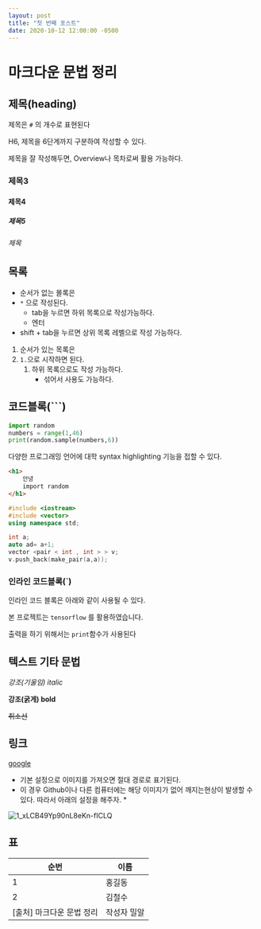 ```yaml
---
layout: post
title: "첫 번째 포스트"
date: 2020-10-12 12:00:00 -0500
---
```



# 마크다운 문법 정리

## 제목(heading)

제목은 `#` 의 개수로 표현된다

H6, 제목을 6단계까지 구분하여 작성할 수 있다.

제목을 잘 작성해두면, Overview나 목차로써 활용 가능하다.

### 제목3

#### 제목4

##### 제목5

###### 제목



## 목록

* 순서가 없는 몰록은
* `*` 으로 작성된다.
  * tab을 누르면 하위 목록으로 작성가능하다.
  * 엔터
* shift + tab을 누르면 상위 목록 레벨으로 작성 가능하다.

1. 순서가 있는 목록은
2. `1.`으로 시작하면 된다.
   1. 하위 목록으로도 작성 가능하다.
      * 섞어서 사용도 가능하다.

## 코드블록(```)

```python
import random
numbers = range(1,46)
print(random.sample(numbers,6))
```



다양한 프로그래밍 언어에 대학 syntax highlighting 기능을 접할 수 있다.

```html
<h1>
    안녕
    import random
</h1>
```

```c++
#include <iostream>
#include <vector>
using namespace std;

int a;
auto ad= a+1;
vector <pair < int , int > > v;
v.push_back(make_pair(a,a));
```

### 인라인 코드블록(`)

인라인 코드 블록은 아래와 같이 사용될 수 있다.

본 프로젝트는 `tensorflow` 를 활용하였습니다.

출력을 하기 위해서는 `print`함수가 사용된다



## 텍스트 기타 문법

*강조(기울임) italic*

**강조(굵게) bold**

~~취소선~~

## 링크

[google](google.com)

* 기본 설정으로 이미지를 가져오면 절대 경로로 표기된다.
* 이 경우 Github이나 다른 컴퓨터에는 해당 이미지가 없어 깨지는현상이 발생할 수 있다. 따라서 아래의 설정을 해주자.
  * 

![1_xLCB49Yp90nL8eKn-fICLQ](markdown-images/1_xLCB49Yp90nL8eKn-fICLQ-1594185189020.png)

## 표



| 순번 | 이름   |
| ---- | ------ |
| 1    | 홍길동 |
| 2    | 김철수 |
[출처] 마크다운 문법 정리|작성자 밀알